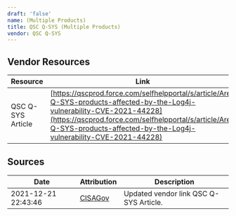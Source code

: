 ```yaml
---
draft: 'false'
name: (Multiple Products)
title: QSC Q-SYS (Multiple Products)
vendor: QSC Q-SYS
---
```


## Vendor Resources
| Resource | Link |
| --- | --- |
| QSC Q-SYS Article | [https://qscprod.force.com/selfhelpportal/s/article/Are-Q-SYS-products-affected-by-the-Log4j-vulnerability-CVE-2021-44228](https://qscprod.force.com/selfhelpportal/s/article/Are-Q-SYS-products-affected-by-the-Log4j-vulnerability-CVE-2021-44228) |



## Sources
| Date | Attribution | Description |
| --- | --- | --- |
| 2021-12-21 22:43:46 | [CISAGov](https://raw.githubusercontent.com/cisagov/log4j-affected-db/develop/README.md) | Updated vendor link QSC Q-SYS Article.  |
